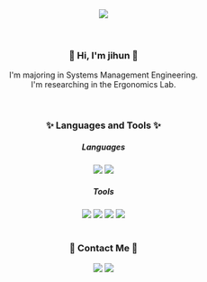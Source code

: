 <header>
  <img src="https://capsule-render.vercel.app/api?type=waving&color=1E90FF&height=300&section=header&text=😊%20jihun%20Han%20😊&fontSize=70" />
</header>

<div align='center'>
  <h3>👋 Hi, I'm jihun 👋</h3>
    <p>
      I'm majoring in Systems Management Engineering. <br>
      I'm researching in the Ergonomics Lab.<br>
    </p>
  <br>

  <h3>✨ Languages and Tools ✨</h3>
    <h5>Languages</h5>
      <img src="https://img.shields.io/badge/Java-000000?style=round-square&logo=OpenJDK&logoColor=red"/>
      <img src="https://img.shields.io/badge/C%23-000000?style=round-square&logo=C%23&logoColor=red"/>
    <h5>Tools</h5>
      <img src="https://img.shields.io/badge/AndroidStudio-000000?style=round-square&logo=AndroidStudio&logoColor=32CD32"/>
      <img src="https://img.shields.io/badge/Unity-000000?style=round-square&logo=Unity&logoColor=FFFFFF">
      <img src="https://img.shields.io/badge/RStudio-000000?style=round-square&logo=RStudio&logoColor=4479A1">
      <img src="https://img.shields.io/badge/MySQL-000000?style=round-square&logo=MySQL&logoColor=EE82EE">
  <br>
  <br>
  <h3>📮 Contact Me 📮</h3>
  <p>
    <a href="mailto:hnh3883@gmail.com"><img src="https://img.shields.io/badge/hnh3883@gmail.com-000000?style=flat&logo=Gmail&logoColor=FF0000"/></a>
    <a href="https://www.instagram.com/ji.hun_h/"><img src="https://img.shields.io/badge/Instagram-000000?style=round-square&logo=Instagram&logoColor=FF1493"/></a>
  </p>
</div>
